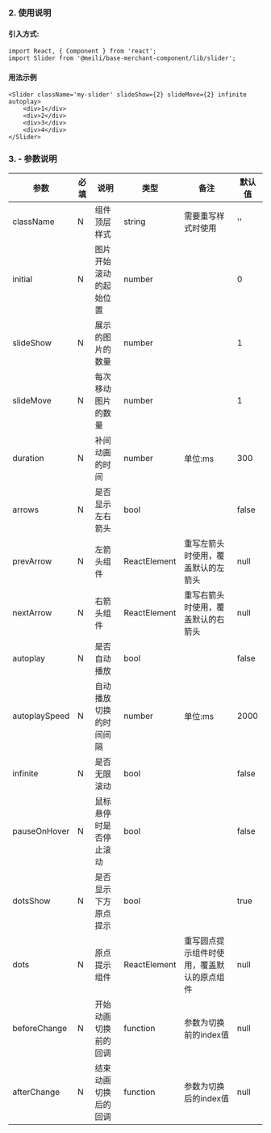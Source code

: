 ### 2. 使用说明
#### 引入方式:
```
import React, { Component } from 'react';
import Slider from '@meili/base-merchant-component/lib/slider';
```

#### 用法示例

```
<Slider className='my-slider' slideShow={2} slideMove={2} infinite autoplay>
    <div>1</div>
    <div>2</div>
    <div>3</div>
    <div>4</div>
</Slider>
```

### 3. - 参数说明

| 参数        |  必填        |说明           | 类型         |  备注       |   默认值      |  
| ------------ |------------ | ------------- | ------------ | ------------  |------------  |
| className |  N  | 组件顶层样式  | string  | 需要重写样式时使用 | '' |
| initial |  N  | 图片开始滚动的起始位置  | number |  | 0 |
| slideShow | N | 展示的图片的数量 | number |  | 1 |
| slideMove | N | 每次移动图片的数量 | number |  | 1 |
| duration | N | 补间动画的时间 | number | 单位:ms | 300 |
| arrows | N | 是否显示左右箭头 | bool |  | false |
| prevArrow | N | 左箭头组件 | ReactElement | 重写左箭头时使用，覆盖默认的左箭头 | null |
| nextArrow | N | 右箭头组件 | ReactElement | 重写右箭头时使用，覆盖默认的右箭头 | null |
| autoplay | N | 是否自动播放 | bool |  | false |
| autoplaySpeed | N | 自动播放切换的时间间隔 | number | 单位:ms | 2000 |
| infinite | N | 是否无限滚动 | bool |  | false |
| pauseOnHover | N | 鼠标悬停时是否停止滚动 | bool |  | false |
| dotsShow | N | 是否显示下方原点提示 | bool |  | true |
| dots | N | 原点提示组件 | ReactElement | 重写圆点提示组件时使用，覆盖默认的原点组件 | null |
| beforeChange | N | 开始动画切换前的回调 | function | 参数为切换前的index值 | null |
| afterChange | N | 结束动画切换后的回调 | function | 参数为切换后的index值 | null |



